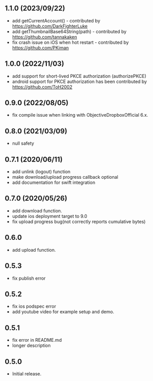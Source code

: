 ## 1.1.0  (2023/09/22)
* add getCurrentAccount() - contributed by https://github.com/DarkFighterLuke
* add getThumbnailBase64String(path) - contributed by https://github.com/tannakaken
* fix crash issue on iOS when hot restart - contributed by https://github.com/PKiman

## 1.0.0  (2022/11/03)

* add support for short-lived PKCE authorization (authorizePKCE)
* android support for PKCE authorization has been contributed by https://github.com/ToH2002

## 0.9.0  (2022/08/05)

* fix compile issue when linking with ObjectiveDropboxOfficial 6.x.

## 0.8.0  (2021/03/09)

* null safety

## 0.7.1  (2020/06/11)

* add unlink (logout) function
* make download/upload progress callback optional
* add documentation for swift integration

## 0.7.0  (2020/05/26)

* add download function.
* update ios deployment target to 9.0
* fix upload progress bug(not correctly reports cumulative bytes)

## 0.6.0

* add upload function.

## 0.5.3

* fix publish error

## 0.5.2

* fix ios podspec error
* add youtube video for example setup and demo.


## 0.5.1

* fix error in README.md
* longer description


## 0.5.0

* Initial release.
